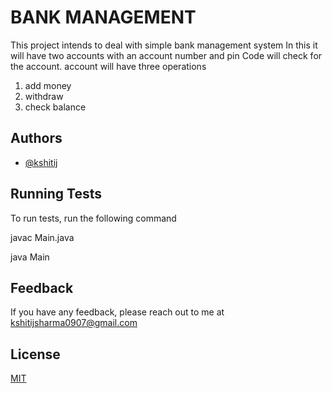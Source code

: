 
# BANK MANAGEMENT

This project intends to deal with simple bank management system
In this it will have two accounts with an account number and pin
Code will check for the account.
account will have three operations
1. add money
2. withdraw 
3. check balance
## Authors

- [@kshitij](https://github.com/kshitijbaloothiya)

  
## Running Tests

To run tests, run the following command

javac Main.java

java Main

  
## Feedback

If you have any feedback, please reach out to me at kshitijsharma0907@gmail.com

  
## License

[MIT](https://choosealicense.com/licenses/mit/)

  